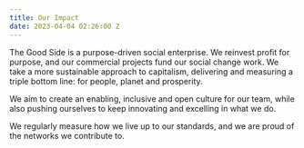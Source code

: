 ```yaml
---
title: Our Impact
date: 2023-04-04 02:26:00 Z
---
```


The Good Side is a purpose-driven social enterprise. We reinvest profit for purpose, and our commercial projects fund our social change work. We take a more sustainable approach to capitalism, delivering and measuring a triple bottom line: for people, planet and prosperity. 

We aim to create an enabling, inclusive and open culture for our team, while also pushing ourselves to keep innovating and excelling in what we do. 

We regularly measure how we live up to our standards, and we are proud of the networks we contribute to.